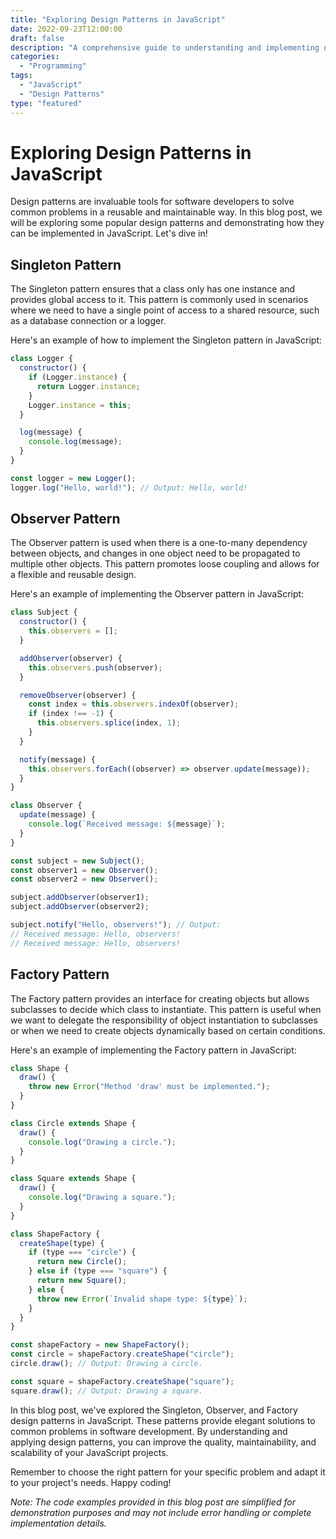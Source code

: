 ```yaml
--- 
title: "Exploring Design Patterns in JavaScript" 
date: 2022-09-23T12:00:00 
draft: false 
description: "A comprehensive guide to understanding and implementing design patterns in JavaScript." 
categories: 
  - "Programming" 
tags: 
  - "JavaScript" 
  - "Design Patterns" 
type: "featured" 
---
```


# Exploring Design Patterns in JavaScript

Design patterns are invaluable tools for software developers to solve common problems in a reusable and maintainable way. In this blog post, we will be exploring some popular design patterns and demonstrating how they can be implemented in JavaScript. Let's dive in!

## Singleton Pattern

The Singleton pattern ensures that a class only has one instance and provides global access to it. This pattern is commonly used in scenarios where we need to have a single point of access to a shared resource, such as a database connection or a logger.

Here's an example of how to implement the Singleton pattern in JavaScript:

```javascript
class Logger {
  constructor() {
    if (Logger.instance) {
      return Logger.instance;
    }
    Logger.instance = this;
  }

  log(message) {
    console.log(message);
  }
}

const logger = new Logger();
logger.log("Hello, world!"); // Output: Hello, world!
```

## Observer Pattern

The Observer pattern is used when there is a one-to-many dependency between objects, and changes in one object need to be propagated to multiple other objects. This pattern promotes loose coupling and allows for a flexible and reusable design.

Here's an example of implementing the Observer pattern in JavaScript:

```javascript
class Subject {
  constructor() {
    this.observers = [];
  }

  addObserver(observer) {
    this.observers.push(observer);
  }

  removeObserver(observer) {
    const index = this.observers.indexOf(observer);
    if (index !== -1) {
      this.observers.splice(index, 1);
    }
  }

  notify(message) {
    this.observers.forEach((observer) => observer.update(message));
  }
}

class Observer {
  update(message) {
    console.log(`Received message: ${message}`);
  }
}

const subject = new Subject();
const observer1 = new Observer();
const observer2 = new Observer();

subject.addObserver(observer1);
subject.addObserver(observer2);

subject.notify("Hello, observers!"); // Output: 
// Received message: Hello, observers!
// Received message: Hello, observers!
```

## Factory Pattern

The Factory pattern provides an interface for creating objects but allows subclasses to decide which class to instantiate. This pattern is useful when we want to delegate the responsibility of object instantiation to subclasses or when we need to create objects dynamically based on certain conditions.

Here's an example of implementing the Factory pattern in JavaScript:

```javascript
class Shape {
  draw() {
    throw new Error("Method 'draw' must be implemented.");
  }
}

class Circle extends Shape {
  draw() {
    console.log("Drawing a circle.");
  }
}

class Square extends Shape {
  draw() {
    console.log("Drawing a square.");
  }
}

class ShapeFactory {
  createShape(type) {
    if (type === "circle") {
      return new Circle();
    } else if (type === "square") {
      return new Square();
    } else {
      throw new Error(`Invalid shape type: ${type}`);
    }
  }
}

const shapeFactory = new ShapeFactory();
const circle = shapeFactory.createShape("circle");
circle.draw(); // Output: Drawing a circle.

const square = shapeFactory.createShape("square");
square.draw(); // Output: Drawing a square.
```

In this blog post, we've explored the Singleton, Observer, and Factory design patterns in JavaScript. These patterns provide elegant solutions to common problems in software development. By understanding and applying design patterns, you can improve the quality, maintainability, and scalability of your JavaScript projects.

Remember to choose the right pattern for your specific problem and adapt it to your project's needs. Happy coding!

*Note: The code examples provided in this blog post are simplified for demonstration purposes and may not include error handling or complete implementation details.*
